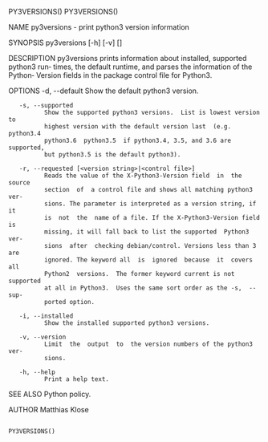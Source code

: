 PY3VERSIONS()                                                   PY3VERSIONS()

NAME
       py3versions - print python3 version information

SYNOPSIS
       py3versions [-h] [-v] [<options>]

DESCRIPTION
       py3versions prints information about installed, supported python3 run‐
       times, the default runtime, and parses the information of the  Python‐
       Version fields in the package control file for Python3.

OPTIONS
       -d, --default
              Show the default python3 version.

       -s, --supported
              Show the supported python3 versions.  List is lowest version to
              highest version with the default version last  (e.g.  python3.4
              python3.6  python3.5  if python3.4, 3.5, and 3.6 are supported,
              but python3.5 is the default python3).

       -r, --requested [<version string>|<control file>]
              Reads the value of the X-Python3-Version field  in  the  source
              section  of  a control file and shows all matching python3 ver‐
              sions. The parameter is interpreted as a version string, if  it
              is  not  the  name of a file. If the X-Python3-Version field is
              missing, it will fall back to list the supported  Python3  ver‐
              sions  after  checking debian/control. Versions less than 3 are
              ignored. The keyword all  is  ignored  because  it  covers  all
              Python2  versions.  The former keyword current is not supported
              at all in Python3.  Uses the same sort order as the -s,  --sup‐
              ported option.

       -i, --installed
              Show the installed supported python3 versions.

       -v, --version
              Limit  the  output  to  the version numbers of the python3 ver‐
              sions.

       -h, --help
              Print a help text.

SEE ALSO
       Python policy.

AUTHOR
       Matthias Klose

                                                                PY3VERSIONS()
